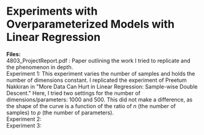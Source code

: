 # Experiments with Overparameterized Models with Linear Regression


 <strong> Files:  </strong> 
 <br> 
4803_ProjectReport.pdf : Paper outlining the work I tried to replicate and the phenomenon in depth. 
 <br> 
Experiment 1: This experiment varies the number of samples and holds the number of dimensions constant. I replicated the experiment of Preetum Nakkiran in "More Data Can Hurt in Linear Regression: Sample-wise Double Descent." Here, I tried two settings for the number of dimensions/parameters: 1000 and 500. This did not make a difference, as the shape of the curve is a function of the ratio of <em>n</em> (the number of samples) to <em>p</em> (the number of parameters). 
 <br> 
Experiment 2: 
 <br> 
Experiment 3: 
 <br> 


